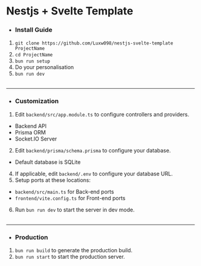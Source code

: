 # Nestjs + Svelte Template

- ### Install Guide
1. `git clone https://github.com/Luxw098/nestjs-svelte-template ProjectName`
2. `cd ProjectName`
3. `bun run setup`
3. Do your personalisation
4. `bun run dev`
<br><br>

---
- ### Customization
1. Edit `backend/src/app.module.ts` to configure controllers and providers.
- Backend API
- Prisma ORM
- Socket.IO Server
2. Edit `backend/prisma/schema.prisma` to configure your database.
- Default database is SQLite
4. If applicable, edit `backend/.env` to configure your database URL.
5. Setup ports at these locations:
- `backend/src/main.ts` for Back-end ports
- `frontend/vite.config.ts` for Front-end ports
6. Run `bun run dev` to start the server in dev mode.
<br><br>

---
- ### Production
1. `bun run build` to generate the production build.
2. `bun run start` to start the production server.